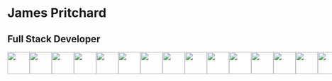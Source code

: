 <h1>James Pritchard</h1>
<h2>Full Stack Developer</h2>
<div style="display:flex">
    <img width="50px" src="https://cdn.jsdelivr.net/gh/devicons/devicon/icons/html5/html5-original.svg" />
    <img width="50px" src="https://cdn.jsdelivr.net/gh/devicons/devicon/icons/css3/css3-original.svg" />
    <img width="50px" src="https://cdn.jsdelivr.net/gh/devicons/devicon/icons/javascript/javascript-original.svg" />
    <img width="50px" style="background-color:#ffffff" src="https://cdn.jsdelivr.net/gh/devicons/devicon/icons/jquery/jquery-original-wordmark.svg" />
    <img width="50px" src="https://cdn.jsdelivr.net/gh/devicons/devicon/icons/nodejs/nodejs-original.svg" />
    <img width="50px" style="background-color:#ffffff" src="https://cdn.jsdelivr.net/gh/devicons/devicon/icons/express/express-original.svg" />
    <img width="50px" src="https://cdn.jsdelivr.net/gh/devicons/devicon/icons/mongodb/mongodb-original.svg" />
    <img width="50px" src="https://cdn.jsdelivr.net/gh/devicons/devicon/icons/graphql/graphql-plain.svg" />
    <img width="50px" src="https://cdn.jsdelivr.net/gh/devicons/devicon/icons/react/react-original.svg" />
    <img width="50px" style="background-color:#ffffff" src="https://cdn.jsdelivr.net/gh/devicons/devicon/icons/handlebars/handlebars-original.svg" />
    <img width="50px" style="background-color:#ffffff" src="https://cdn.jsdelivr.net/gh/devicons/devicon/icons/solidity/solidity-original.svg" />
    <img width="50px" src="https://cdn.jsdelivr.net/gh/devicons/devicon/icons/figma/figma-original.svg" />
    <img width="50px" src="https://cdn.jsdelivr.net/gh/devicons/devicon/icons/sass/sass-original.svg" />
    <img width="50px" src="https://cdn.jsdelivr.net/gh/devicons/devicon/icons/heroku/heroku-plain.svg" />
    <img width="50px" src="https://cdn.jsdelivr.net/gh/devicons/devicon/icons/git/git-original.svg" />
</div>
